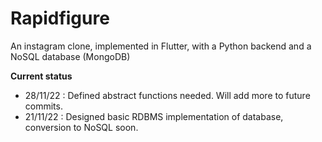 # Rapidfigure
An instagram clone, implemented in Flutter, with a Python backend and a NoSQL database (MongoDB)

<b> Current status </b>
<br>
- 28/11/22 : Defined abstract functions needed. Will add more to future commits.
- 21/11/22 : Designed basic RDBMS implementation of database, conversion to NoSQL soon.
</br>
